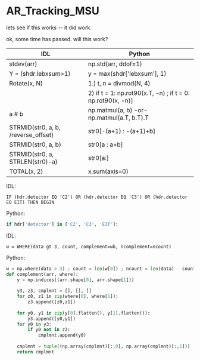 # AR_Tracking_MSU

lets see if this works -- it did work.

ok, some time has passed.  will this work?

|      IDL                             |    Python                                                    | 
| ------------------------------------ | ------------------------------------------------------------ |
| stdev(arr)                           | np.std(arr, ddof=1)                                          |
| Y = (shdr.lebxsum>1)                 | y = max(shdr['lebxsum'], 1)                                  |
| Rotate(x, N)                         | 1.) t, n = divmod(N, 4)                                      |
|                                      | 2) if t = 1: np.rot90(x.T, -n) ; if t = 0: np.rot90(x, -n)]  |
| a # b                                | np.matmul(a, b) -or- np.matmul(a.T, b.T).T                   |
| STRMID(str0, a, b, /reverse_offset)  | str0[-(a+1) : -(a+1)+b]                                      |
| STRMID(str0, a, b)                   | str0[a : a+b]                                                |
| STRMID(str0, a, STRLEN(str0)-a)      | str0[a:]                                                     |
| TOTAL(x, 2)                          | x.sum(axis=0)                                                |       

IDL:
```idl
IF (hdr.detector EQ 'C2') OR (hdr.detector EQ 'C3') OR (hdr.detector EQ EIT) THEN BEGIN
```
Python:
```python
if hdr['detector'] in ['C2', 'C3', 'EIT']:
```

IDL:
```idl
w = WHERE(data gt 3, count, complement=wb, ncomplement=ncount)
```
Python:
```python
w = np.where(data > 3) ; count = len(w[0]) ; ncount = len(data) - count
def complement(arr, where):        
    y = np.indices((arr.shape[0], arr.shape[1]))
            
    y3, z3, cmplmnt = [], [], []       
    for z0, z1 in zip(where[0], where[1]):
        z3.append([z0,z1])
    
    for y0, y1 in zip(y[0].flatten(), y[1].flatten()):
        y3.append([y0,y1])        
    for y0 in y3:
        if y0 not in z3:
            cmplmnt.append(y0)
    
    cmplmnt = tuple((np.array(cmplmnt)[:,0], np.array(cmplmnt)[:,1]))
    return cmplmnt
```

